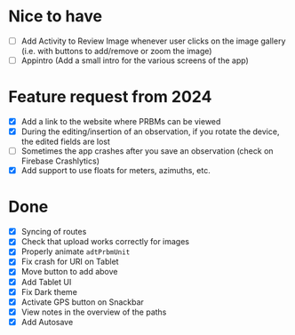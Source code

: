 # Nice to have

- [ ] Add Activity to Review Image whenever user clicks on the image gallery (i.e. with buttons to add/remove or zoom the image)
- [ ] Appintro (Add a small intro for the various screens of the app)

# Feature request from 2024

- [x] Add a link to the website where PRBMs can be viewed
- [x] During the editing/insertion of an observation, if you rotate the device, the edited fields are lost
- [ ] Sometimes the app crashes after you save an observation (check on Firebase Crashlytics)
- [x] Add support to use floats for meters, azimuths, etc.

# Done

- [x] Syncing of routes
- [x] Check that upload works correctly for images
- [x] Properly animate `adtPrbmUnit`
- [x] Fix crash for URI on Tablet
- [x] Move button to add above
- [x] Add Tablet UI
- [x] Fix Dark theme
- [x] Activate GPS button on Snackbar
- [x] View notes in the overview of the paths
- [x] Add Autosave
